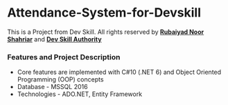 # Attendance-System-for-Devskill
This is a Project from Dev Skill. All rights reserved by **[Rubaiyad Noor Shahriar](https://flowcv.me/rubaiyad-noor-shahriar-hridoy)** and **[Dev Skill Authority](https://devskill.com/)**

### Features and Project Description
- Core features are implemented with C#10  (.NET 6) and Object Oriented Programming (OOP) concepts
- Database - MSSQL 2016
- Technologies - ADO.NET, Entity Framework
